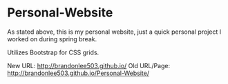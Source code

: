 # Personal-Website

As stated above, this is my personal website, just a quick personal project I worked on during spring break.

Utilizes Bootstrap for CSS grids.

New URL: http://brandonlee503.github.io/
Old URL/Page: http://brandonlee503.github.io/Personal-Website/

